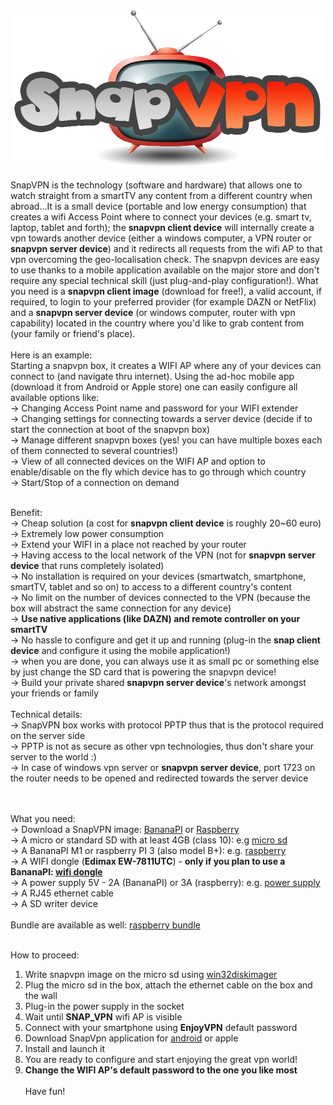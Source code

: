 <center><img src='logo.png' /></center>
<br />
SnapVPN is the technology (software and hardware) that allows one to watch straight from a smartTV any content from a different country when abroad...It is a small device (portable and low energy consumption) that creates a wifi Access Point where to connect your devices (e.g. smart tv, laptop, tablet and forth); the <b>snapvpn client device</b> will internally create a vpn towards another device (either a windows computer, a VPN router or <b>snapvpn server device</b>) and it redirects all requests from the wifi AP to that vpn overcoming the geo-localisation check. The snapvpn devices are easy to use thanks to a mobile application available on the major store and don't require any special technical skill (just plug-and-play configuration!).
What you need is a <b>snapvpn client image</b> (download for free!), a valid account, if required, to login to your preferred provider (for example DAZN or NetFlix) and a <b>snapvpn server device</b> (or windows computer, router with vpn capability) located in the country where you'd like to grab content from (your family or friend's place).
<br/><br/>
Here is an example:<br/>
Starting a snapvpn box, it creates a WIFI AP where any of your devices can connect to (and navigate thru internet). Using the ad-hoc mobile app (download it from Android or Apple store) one can easily configure all available options like:<br/>
-> Changing Access Point name and password for your WIFI extender<br/>
-> Changing settings for connecting towards a server device (decide if to start the connection at boot of the snapvpn box)<br/>
-> Manage different snapvpn boxes (yes! you can have multiple boxes each of them connected to several countries!)<br/>
-> View of all connected devices on the WIFI AP and option to enable/disable on the fly which device has to go through which country<br/>
-> Start/Stop of a connection on demand<br/><br/>

Benefit:<br/>
-> Cheap solution (a cost for <b>snapvpn client device</b> is roughly 20~60 euro)<br/>
-> Extremely low power consumption<br/>
-> Extend your WIFI in a place not reached by your router<br/>
-> Having access to the local network of the VPN (not for <b>snapvpn server device</b> that runs completely isolated)<br/>
-> No installation is required on your devices (smartwatch, smartphone, smartTV, tablet and so on) to access to a different country's content<br/>
-> No limit on the number of devices connected to the VPN (because the box will abstract the same connection for any device)<br/>
-> <b>Use native applications (like DAZN) and remote controller on your smartTV </b><br/>
-> No hassle to configure and get it up and running (plug-in the <b>snap client device</b> and configure it using the mobile application!)<br/>
-> when you are done, you can always use it as small pc or something else by just change the SD card that is powering the snapvpn device!<br/>
-> Build your private shared <b>snapvpn server device</b>'s network amongst your friends or family
<br/><br/>
Technical details:<br/>
-> SnapVPN box works with protocol PPTP thus that is the protocol required on the server side<br/>
-> PPTP is not as secure as other vpn technologies, thus don't share your server to the world :)<br/>
-> In case of windows vpn server or <b>snapvpn server device</b>, port 1723 on the router needs to be opened and redirected towards the server device<br/>
<br/><br/>

What you need:<br/>
-> Download a SnapVPN image: <a href='https://drive.google.com/open?id=196KClAFhz91l7rSFFBuPCqS_97YSTjaU'>BananaPI</a> or <a href='https://drive.google.com/open?id=1L5MGNqU8nsyhB1sZ_wa7JHbFKxuX5f2a'>Raspberry</a><br/>
-> A micro or standard SD with at least 4GB (class 10): e.g <a href='https://www.amazon.it/Kingston-SDCS-16GBSP-Velocit%C3%A0-Adattatore/dp/B079H19HLM/ref=sr_1_17_sspa?s=electronics&ie=UTF8&qid=1544287527&sr=1-17-spons&keywords=micro+sd&psc=1'/>micro sd</a><br/>
-> A BananaPI M1 or raspberry PI 3 (also model B+): e.g. <a href='https://www.reichelt.com/ch/en/raspberry-pi-3-b-4x-1-4-ghz-1-gb-ram-wlan-bt-raspberry-pi-3b-p217696.html?GROUPID=8242&START=0&OFFSET=16&&r=1'>raspberry</a><br/>
-> A WIFI dongle (<b>Edimax EW-7811UTC</b>) - <b>only if you plan to use a BananaPI: <a href='https://www.amazon.it/Edimax-EW-7811UTC-Scheda-di-rete/dp/B00FW6T36Y/ref=sr_1_1?ie=UTF8&qid=1544289254&sr=8-1&keywords=Edimax+EW-7811UTC'>wifi dongle</a></b><br/>
-> A power supply 5V - 2A (BananaPI) or 3A (raspberry): e.g. <a href='https://www.amazon.it/NorthPada-Raspberry-Alimentatore-Caricabatterie-Interruttore/dp/B01N33JS4A/ref=sr_1_5?s=electronics&ie=UTF8&qid=1544288116&sr=1-5&keywords=alimentatore+5v+2.5a'>power supply</a><br/>
-> A RJ45 ethernet cable<br/>
-> A SD writer device<br/>
<br />
Bundle are available as well: <a href='https://fr.aliexpress.com/item/New-Original-UK-Raspberry-Pi-3-Mod-le-B-Kit-Cas-16-32g-SD-Carte-3A/32878678366.html?spm=a2g0w.search0104.3.51.38de38692l1M24&ws_ab_test=searchweb0_0%2Csearchweb201602_1_10065_10068_319_317_10696_453_10084_454_10083_10618_10307_10821_538_537_10302_536_10134_10059_10884_10887_100031_321_322_10103%2Csearchweb201603_51%2CppcSwitch_0&algo_pvid=4e94373b-7155-4ecc-a8cd-8292f828b7ed&algo_expid=4e94373b-7155-4ecc-a8cd-8292f828b7ed-7'>raspberry bundle</a><br/><br/>

How to proceed:
1. Write snapvpn image on the micro sd using <a href='https://sourceforge.net/projects/win32diskimager/'>win32diskimager</a>
2. Plug the micro sd in the box, attach the ethernet cable on the box and the wall
3. Plug-in the power supply in the socket
4. Wait until <b>SNAP_VPN</b> wifi AP is visible
5. Connect with your smartphone using <b>EnjoyVPN</b> default password
6. Download SnapVpn application for <a href='https://play.google.com/store/apps/details?id=com.snapvpn'>android</a> or apple
7. Install and launch it
8. You are ready to configure and start enjoying the great vpn world!
9. <b>Change the WIFI AP's default password to the one you like most</b>
<br/><br/>
Have fun!


